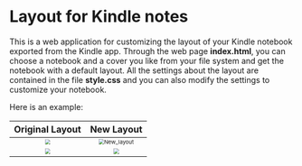 # Layout for Kindle notes

This is a web application for customizing the layout of your Kindle notebook exported from the Kindle app. Through the web page **index.html**, you can choose a notebook and a cover you like from your file system and get the notebook with a default layout. All the settings about the layout are contained in the file **style.css** and you can also modify the settings to customize your notebook.

Here is an example:

|                       Original Layout                        |                          New Layout                          |
| :----------------------------------------------------------: | :----------------------------------------------------------: |
| <img src="/Users/petra/Desktop/Original_layout.png" style="zoom:60%;" /> | <img src="/Users/petra/Desktop/New_layout.png" alt="New_layout" style="zoom:60%; " /> |
| <img src="/Users/petra/Desktop/OL2.png" style="zoom:60%;" /> | <img src="/Users/petra/Desktop/nl2.png" style="zoom:60%;" /> |

